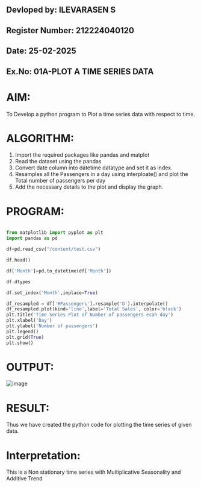## Devloped by: ILEVARASEN S
## Register Number: 212224040120
##  Date: 25-02-2025

## Ex.No: 01A-PLOT A TIME SERIES DATA


# AIM:
To Develop a python program to Plot a time series data with respect to time.

# ALGORITHM:
1. Import the required packages like pandas and matplot
2. Read the dataset using the pandas
3. Convert date column into datetime datatype and set it as index.
4. Resamples all the Passengers in a day using interploate() and plot the Total number of passengers per day
5. Add the necessary details to the plot and display the graph.

# PROGRAM:
```py

from matplotlib import pyplot as plt
import pandas as pd

df=pd.read_csv("/content/test.csv")

df.head()

df['Month']=pd.to_datetime(df['Month'])

df.dtypes

df.set_index('Month',inplace=True)

df_resampled = df['#Passengers'].resample('D').interpolate()
df_resampled.plot(kind='line',label='Total Sales', color='black')
plt.title('Time Series Plot of Number of passengers ecah day')
plt.xlabel('Day')
plt.ylabel('Number of passengers')
plt.legend()
plt.grid(True)
plt.show()
```

# OUTPUT:

![image](https://github.com/user-attachments/assets/c7dbee89-5c76-4ff3-b627-9f0071268e52)

# RESULT:
Thus we have created the python code for plotting the time series of given data.

# Interpretation:

This is a Non stationary time series with Multiplicative Seasonality and Additive Trend
